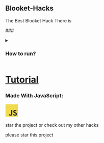 ## Blooket-Hacks
The Best Blooket Hack There is

###<details><summary><h3>How to run?</h3></summary>

simply select a hack folder and copy it then on your computer left click and click on inspect then go to console and paste the hack in then 
refresh your browser.
</details>





# [Tutorial](https://www.youtube.com/watch?v=0pJW6SOabk0)










<h3 align="left">Made With JavaScript:</h3>
<p align="left"> <a href="https://developer.mozilla.org/en-US/docs/Web/JavaScript" target="_blank" rel="noreferrer"> <img
src="https://raw.githubusercontent.com/devicons/devicon/master/icons/javascript/javascript-original.svg" alt="javascript" width="40" height="40"/> </a> </p>

star the project or check out my other hacks 

please star this project
